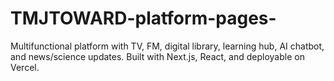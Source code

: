 # TMJTOWARD-platform-pages-
Multifunctional platform with TV, FM, digital library, learning hub, AI chatbot, and news/science updates. Built with Next.js, React, and deployable on Vercel.

